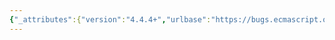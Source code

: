 ```yaml
---
{"_attributes":{"version":"4.4.4+","urlbase":"https://bugs.ecmascript.org/","maintainer":"dherman@mozilla.com"},"bug":{"bug_id":3962,"creation_ts":"2015-02-16 15:25:00 -0800","short_desc":"15.2.*: missing space after \"See also:\"","delta_ts":"2015-02-19 19:11:09 -0800","product":"Draft for 6th Edition","component":"editorial issue","version":"Rev 33: February 12, 2015 Draft","rep_platform":"All","op_sys":"All","bug_status":"RESOLVED","resolution":"FIXED","priority":"Normal","bug_severity":"trivial","everconfirmed":true,"reporter":{"uid":"jmdyck","name":"Michael Dyck"},"assigned_to":{"uid":"allen","name":"Allen Wirfs-Brock"},"long_desc":[{"commentid":12790,"comment_count":0,"who":{"uid":"jmdyck","name":"Michael Dyck"},"bug_when":"2015-02-16 15:25:57 -0800","thetext":"In\n    15.2.1.5\n    15.2.1.8\n    15.2.2.3\n    15.2.3.3\nthe space after \"See also:\" is missing."},{"commentid":12793,"comment_count":1,"who":{"uid":"allen","name":"Allen Wirfs-Brock"},"bug_when":"2015-02-16 17:10:18 -0800","thetext":"fixed in rev34 editor's draft"},{"commentid":13143,"comment_count":2,"who":{"uid":"allen","name":"Allen Wirfs-Brock"},"bug_when":"2015-02-19 19:11:09 -0800","thetext":"fixed in rev34"}]}}
---
```

